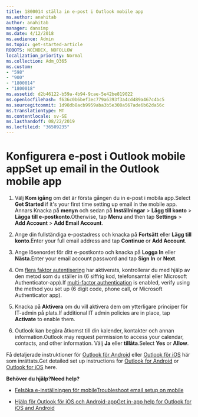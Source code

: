 ```yaml
---
title: 1800014 ställa in e-post i Outlook mobile app
ms.author: anahitab
author: anahitab
manager: dansimp
ms.date: 4/12/2018
ms.audience: Admin
ms.topic: get-started-article
ROBOTS: NOINDEX, NOFOLLOW
localization_priority: Normal
ms.collection: Adm_O365
ms.custom:
- "598"
- "900"
- "1800014"
- "1800018"
ms.assetid: d2b46122-b59a-4b94-9cae-5e42be819022
ms.openlocfilehash: f636c0b6bef3ec779a6393f3a4cd489a467c4bc5
ms.sourcegitcommit: 1d98db8acb9959aba3b5e308a567ade6b62da56c
ms.translationtype: MT
ms.contentlocale: sv-SE
ms.lasthandoff: 08/22/2019
ms.locfileid: "36509235"
---
```

# <a name="set-up-email-in-the-outlook-mobile-app"></a><span data-ttu-id="6e5e0-102">Konfigurera e-post i Outlook mobile app</span><span class="sxs-lookup"><span data-stu-id="6e5e0-102">Set up email in the Outlook mobile app</span></span>

1. <span data-ttu-id="6e5e0-103">Välj **Kom igång** om det är första gången du in e-post i mobila app.</span><span class="sxs-lookup"><span data-stu-id="6e5e0-103">Select **Get Started** if it's your first time setting up email in the mobile app.</span></span> <span data-ttu-id="6e5e0-104">Annars Knacka på **menyn** och sedan på **Inställningar** \> **Lägg till konto** \> **Lägga till e-postkonto**.</span><span class="sxs-lookup"><span data-stu-id="6e5e0-104">Otherwise, tap **Menu** and then tap **Settings** \> **Add Account** \> **Add Email Account**.</span></span>

2. <span data-ttu-id="6e5e0-105">Ange din fullständiga e-postadress och knacka på **Fortsätt** eller **Lägg till konto**.</span><span class="sxs-lookup"><span data-stu-id="6e5e0-105">Enter your full email address and tap **Continue** or **Add Account**.</span></span>

3. <span data-ttu-id="6e5e0-106">Ange lösenordet för ditt e-postkonto och knacka på **Logga In** eller **Nästa**.</span><span class="sxs-lookup"><span data-stu-id="6e5e0-106">Enter your email account password and tap **Sign In** or **Next**.</span></span>

4. <span data-ttu-id="6e5e0-107">Om [flera faktor autentisering](https://support.office.com/article/8f0454b2-f51a-4d9c-bcde-2c48e41621c6.aspx) har aktiverats, kontrollerar du med hjälp av den metod som du ställer in (6 siffrig kod, telefonsamtal eller Microsoft Authenticator-app).</span><span class="sxs-lookup"><span data-stu-id="6e5e0-107">If [multi-factor authentication](https://support.office.com/article/8f0454b2-f51a-4d9c-bcde-2c48e41621c6.aspx) is enabled, verify using the method you set up (6 digit code, phone call, or Microsoft Authenticator app).</span></span>

5. <span data-ttu-id="6e5e0-108">Knacka på **Aktivera** om du vill aktivera dem om ytterligare principer för IT-admin på plats.</span><span class="sxs-lookup"><span data-stu-id="6e5e0-108">If additional IT admin policies are in place, tap **Activate** to enable them.</span></span>

6. <span data-ttu-id="6e5e0-109">Outlook kan begära åtkomst till din kalender, kontakter och annan information.</span><span class="sxs-lookup"><span data-stu-id="6e5e0-109">Outlook may request permission to access your calendar, contacts, and other information.</span></span> <span data-ttu-id="6e5e0-110">Välj **Ja** eller **tillåta**.</span><span class="sxs-lookup"><span data-stu-id="6e5e0-110">Select **Yes** or **Allow**.</span></span>

<span data-ttu-id="6e5e0-111">Få detaljerade instruktioner för [Outlook för Android](https://support.office.com/article/886db551-8dfa-4fd5-b835-f8e532091872.aspx) eller [Outlook för iOS](https://support.office.com/article/b2de2161-cc1d-49ef-9ef9-81acd1c8e234.aspx) här som inrättats.</span><span class="sxs-lookup"><span data-stu-id="6e5e0-111">Get detailed set up instructions for [Outlook for Android](https://support.office.com/article/886db551-8dfa-4fd5-b835-f8e532091872.aspx) or [Outlook for iOS](https://support.office.com/article/b2de2161-cc1d-49ef-9ef9-81acd1c8e234.aspx) here.</span></span>
  
 <span data-ttu-id="6e5e0-112">**Behöver du hjälp?**</span><span class="sxs-lookup"><span data-stu-id="6e5e0-112">**Need help?**</span></span>
  
- [<span data-ttu-id="6e5e0-113">Felsöka e-inställningen för mobile</span><span class="sxs-lookup"><span data-stu-id="6e5e0-113">Troubleshoot email setup on mobile</span></span>](https://support.office.com/article/a264ef01-9c88-48fb-9285-7017e4f31f02.aspx)

- [<span data-ttu-id="6e5e0-114">Hjälp för Outlook för iOS och Android-app</span><span class="sxs-lookup"><span data-stu-id="6e5e0-114">Get in-app help for Outlook for iOS and Android</span></span>](https://support.office.com/article/218a22d1-9fa5-4889-b689-de1c63493243.aspx#ID0EAABAAA=Contact_Support)
